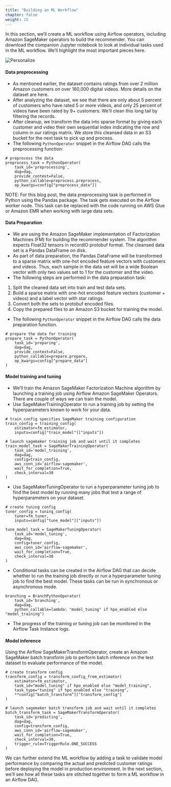 ```yaml
---
title: "Building an ML Workflow"
chapter: false
weight: 15
---
```


In this section, we’ll create a ML workflow using Airflow operators, including Amazon SageMaker operators to build the recommender. You can download the companion Jupyter notebook to look at individual tasks used in the ML workflow. We’ll highlight the most important pieces here.

![Personalize](/images/sagemaker-airflow-5.gif)

#### Data preprocessing
- As mentioned earlier, the dataset contains ratings from over 2 million Amazon customers on over 160,000 digital videos. More details on the dataset are here.
- After analyzing the dataset, we see that there are only about 5 percent of customers who have rated 5 or more videos, and only 25 percent of videos have been rated by 9+ customers. We’ll clean this long tail by filtering the records.
- After cleanup, we transform the data into sparse format by giving each customer and video their own sequential index indicating the row and column in our ratings matrix. We store this cleansed data in an S3 bucket for the next task to pick up and process.
- The following ```PythonOperator``` snippet in the Airflow DAG calls the preprocessing function:

```
# preprocess the data
preprocess_task = PythonOperator(
    task_id='preprocessing',
    dag=dag,
    provide_context=False,
    python_callable=preprocess.preprocess,
    op_kwargs=config["preprocess_data"])
```

NOTE: For this blog post, the data preprocessing task is performed in Python using the Pandas package. The task gets executed on the Airflow worker node. This task can be replaced with the code running on AWS Glue or Amazon EMR when working with large data sets.

#### Data Preparation
- We are using the Amazon SageMaker implementation of Factorization Machines (FM) for building the recommender system. The algorithm expects Float32 tensors in recordIO protobuf format. The cleansed data set is a Pandas DataFrame on disk.
- As part of data preparation, the Pandas DataFrame will be transformed to a sparse matrix with one-hot encoded feature vectors with customers and videos. Thus, each sample in the data set will be a wide Boolean vector with only two values set to 1 for the customer and the video.
- The following steps are performed in the data preparation task:
1. Split the cleaned data set into train and test data sets.
2. Build a sparse matrix with one-hot encoded feature vectors (customer + videos) and a label vector with star ratings.
3. Convert both the sets to protobuf encoded files.
4. Copy the prepared files to an Amazon S3 bucket for training the model.
- The following ```PythonOperator``` snippet in the Airflow DAG calls the data preparation function.

```
# prepare the data for training
prepare_task = PythonOperator(
    task_id='preparing',
    dag=dag,
    provide_context=False,
    python_callable=prepare.prepare,
    op_kwargs=config["prepare_data"]
)
```

#### Model training and tuning
- We’ll train the Amazon SageMaker Factorization Machine algorithm by launching a training job using Airflow Amazon SageMaker Operators. There are couple of ways we can train the model.
- Use SageMakerTrainingOperator to run a training job by setting the hyperparameters known to work for your data.

```
# train_config specifies SageMaker training configuration
train_config = training_config(
    estimator=fm_estimator,
    inputs=config["train_model"]["inputs"])

# launch sagemaker training job and wait until it completes
train_model_task = SageMakerTrainingOperator(
    task_id='model_training',
    dag=dag,
    config=train_config,
    aws_conn_id='airflow-sagemaker',
    wait_for_completion=True,
    check_interval=30
)
```
- Use SageMakerTuningOperator to run a hyperparameter tuning job to find the best model by running many jobs that test a range of hyperparameters on your dataset.

```
# create tuning config
tuner_config = tuning_config(
    tuner=fm_tuner,
    inputs=config["tune_model"]["inputs"])

tune_model_task = SageMakerTuningOperator(
    task_id='model_tuning',
    dag=dag,
    config=tuner_config,
    aws_conn_id='airflow-sagemaker',
    wait_for_completion=True,
    check_interval=30
)
```

- Conditional tasks can be created in the Airflow DAG that can decide whether to run the training job directly or run a hyperparameter tuning job to find the best model. These tasks can be run in synchronous or asynchronous mode.

```
branching = BranchPythonOperator(
    task_id='branching',
    dag=dag,
    python_callable=lambda: "model_tuning" if hpo_enabled else "model_training")
```

- The progress of the training or tuning job can be monitored in the Airflow Task Instance logs.

#### Model inference

Using the Airflow SageMakerTransformOperator, create an Amazon SageMaker batch transform job to perform batch inference on the test dataset to evaluate performance of the model.
```
# create transform config
transform_config = transform_config_from_estimator(
    estimator=fm_estimator,
    task_id="model_tuning" if hpo_enabled else "model_training",
    task_type="tuning" if hpo_enabled else "training",
    **config["batch_transform"]["transform_config"]
)

# launch sagemaker batch transform job and wait until it completes
batch_transform_task = SageMakerTransformOperator(
    task_id='predicting',
    dag=dag,
    config=transform_config,
    aws_conn_id='airflow-sagemaker',
    wait_for_completion=True,
    check_interval=30,
    trigger_rule=TriggerRule.ONE_SUCCESS
)
```

We can further extend the ML workflow by adding a task to validate model performance by comparing the actual and predicted customer ratings before deploying the model in production environment.
In the next section, we’ll see how all these tasks are stitched together to form a ML workflow in an Airflow DAG.
